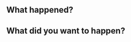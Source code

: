 ## What happened?

<!-- 
Describe what you've observed and why it's bad (please include whatever stacktraces/version numbers you can). 
Clear steps to reproduce the behaviour are always helpful too!
-->



## What did you want to happen?

<!-- 
Suggest better behaviour
-->

